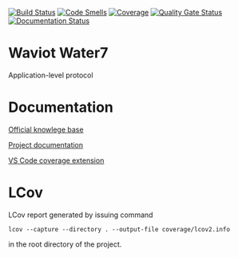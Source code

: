 [![Build Status](https://travis-ci.org/Gordon01/waviot-water7.svg?branch=master)](https://travis-ci.org/Gordon01/waviot-water7)
[![Code Smells](https://sonarcloud.io/api/project_badges/measure?project=Gordon01_waviot-water7&metric=code_smells)](https://sonarcloud.io/dashboard?id=Gordon01_waviot-water7)
[![Coverage](https://sonarcloud.io/api/project_badges/measure?project=Gordon01_waviot-water7&metric=coverage)](https://sonarcloud.io/dashboard?id=Gordon01_waviot-water7)
[![Quality Gate Status](https://sonarcloud.io/api/project_badges/measure?project=Gordon01_waviot-water7&metric=alert_status)](https://sonarcloud.io/dashboard?id=Gordon01_waviot-water7)
[![Documentation Status](https://readthedocs.org/projects/waviot-water7/badge/?version=latest)](https://waviot-water7.readthedocs.io/en/latest/?badge=latest)
# Waviot Water7 

Application-level protocol

# Documentation

[Official knowlege base](https://waviot.makekb.com/entry/8/)

[Project documentation](https://waviot-water7.readthedocs.io/)

[VS Code coverage extension](https://marketplace.visualstudio.com/items?itemName=brainfit.vscode-coverage-highlighter)

# LCov

LCov report generated by issuing command

`lcov --capture --directory . --output-file coverage/lcov2.info`

in the root directory of the project.